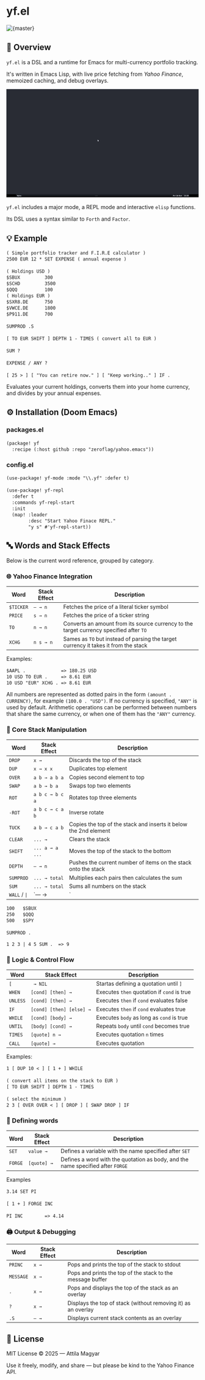 # yf.el

![{master}](https://github.com/zeroflag/yahoo.emacs/actions/workflows/ci.yml/badge.svg)

## 📝 Overview

`yf.el` is a DSL and a runtime for Emacs for multi-currency portfolio tracking. 

It's written in Emacs Lisp, with live price fetching from *Yahoo Finance*, memoized caching, and debug overlays.

<img src="imgs/demo.gif" alt="fib" />

`yf.el` includes a major mode, a REPL mode and interactive `elisp` functions. 

Its DSL uses a syntax similar to `Forth` and `Factor`.


## 💡 Example

```Forth
( Simple portfolio tracker and F.I.R.E calculator )
2500 EUR 12 * SET EXPENSE ( annual expense )

( Holdings USD )
$SBUX         300
$SCHD         3500
$QQQ          100
( Holdings EUR )
$SXR8.DE      750
$VWCE.DE      1800
$P911.DE      700

SUMPROD .S

[ TO EUR SHIFT ] DEPTH 1 - TIMES ( convert all to EUR )

SUM ?

EXPENSE / ANY ?

[ 25 > ] [ "You can retire now." ] [ "Keep working.." ] IF .
```

Evaluates your current holdings, converts them into your home currency, and divides by your annual expenses.

## ⚙️ Installation (Doom Emacs)

### packages.el

```elisp
(package! yf
  :recipe (:host github :repo "zeroflag/yahoo.emacs"))
```

### config.el
```elisp
(use-package! yf-mode :mode "\\.yf" :defer t)

(use-package! yf-repl
  :defer t
  :commands yf-repl-start
  :init
  (map! :leader
        :desc "Start Yahoo Finace REPL."
        "y s" #'yf-repl-start))
```

## 🔤 Words and Stack Effects

Below is the current word reference, grouped by category.

### 🌐 Yahoo Finance Integration

| Word                 | Stack Effect    | Description                                                                             |
| -------------------- | --------------- | --------------------------------------------------------------------------------------- |
| `$TICKER`            | `— → n`         | Fetches the price of a literal ticker symbol                                            |
| `PRICE`              | `s → n`         | Fetches the price of a ticker string                                                    |
| `TO`                 | `n → n`         | Converts an amount from its source currency to the target currency specified after `TO` |
| `XCHG`               | `n s → n`       | Sames as `TO` but instead of parsing the target currency it takes it from the stack     |

Examples:

```Forth
$AAPL .             => 180.25 USD
10 USD TO EUR .     => 8.61 EUR
10 USD "EUR" XCHG . => 8.61 EUR
```

All numbers are represented as dotted pairs in the form `(amount . CURRENCY)`, for example `(100.0 . "USD")`.
If no currency is specified, `"ANY"` is used by default.
Arithmetic operations can be performed between numbers that share the same currency, or when one of them has the `"ANY"` currency.

### 🔧 Core Stack Manipulation

| Word          | Stack Effect    | Description                                                           |
| ------------- | --------------- | --------------------------------------------------------------------- |
| `DROP`        | `x →`           | Discards the top of the stack                                         |
| `DUP`         | `x → x x`       | Duplicates top element                                                |
| `OVER`        | `a b → a b a`   | Copies second element to top                                          |
| `SWAP`        | `a b → b a`     | Swaps top two elements                                                |
| `ROT`         | `a b c → b c a` | Rotates top three elements                                            |
| `-ROT`        | `a b c → c a b` | Inverse rotate                                                        |
| `TUCK`        | `a b → c a b`   | Copies the top of the stack and inserts it below the 2nd element      |
| `CLEAR`       | `... → `        | Clears the stack                                                      |
| `SHIFT`       | `... a → a ...` | Moves the top of the stack to the bottom                              |
| `DEPTH`       | `— → n`         | Pushes the current number of items on the stack onto the stack        |
| `SUMPROD`     | `... → total`   | Multiplies each pairs then calculates the sum                         |
| `SUM`         | `... → total`   | Sums all numbers on the stack                                         |
| `WALL` / `\|` | `— → |`         | Stack boundary marker used by `SUM`/`SUMPROD` to limit their operation|


```forth
100   $SBUX
250   $QQQ
500   $SPY

SUMPROD .
```

```forth
1 2 3 | 4 5 SUM .  => 9
```

### 🧠 Logic & Control Flow

| Word      | Stack Effect                 | Description                                   |
| --------- | -----------------------------| --------------------------------------------- |
| `[`       | ` → NIL`                     | Startas defining a quotation until `]`        |
| `WHEN`    | `[cond] [then] →`            | Executes `then` quotation if `cond` is true   |
| `UNLESS`  | `[cond] [then] →`            | Executes `then` if `cond` evaluates false     |
| `IF`      | `[cond] [then] [else] →`     | Executes `then` if `cond` evaluates true      |
| `WHILE`	  | `[cond] [body] →`            | Executes `body` as long as `cond` is true     | 
| `UNTIL`   | `[body] [cond] →`            | Repeats `body` until `cond` becomes true      |
| `TIMES`   | `[quote] n →`                | Executes quotation `n` times                  |
| `CALL`    | `[quote] →`                  | Executes quotation                            |

Examples:

```forth
1 [ DUP 10 < ] [ 1 + ] WHILE

( convert all items on the stack to EUR )
[ TO EUR SHIFT ] DEPTH 1 - TIMES 

( select the minimum )
2 3 [ OVER OVER < ] [ DROP ] [ SWAP DROP ] IF

```

### 👷 Defining words

| Word      | Stack Effect                          | Description                                                                     |
| --------- | ------------------------------------- | ------------------------------------------------------------------------------- |
| `SET`     | `value →`                             | Defines a variable with the name specified after `SET`                          |
| `FORGE`   | `[quote] →`                           | Defines a word with the quotation as body, and the name specified after `FORGE` |

Examples
```forth
3.14 SET PI

[ 1 + ] FORGE INC

PI INC        => 4.14
```

### 🖨️ Output & Debugging

| Word     | Stack Effect   | Description                                                   |
| ---------| -------------- | ------------------------------------------------------------- |
| `PRINC`  | `x →`          | Pops and prints the top of the stack to stdout                |
| `MESSAGE`| `x →`          | Pops and prints the top of the stack to the message buffer    |
| `.`      | `x →`          | Pops and displays the top of the stack as an overlay          |
| `?`      | `x →`          | Displays the top of stack (without removing it) as an overlay |
| `.S`     | `— →`          | Displays current stack contents as an overlay                 |

## 📜 License

MIT License © 2025 — Attila Magyar

Use it freely, modify, and share — but please be kind to the Yahoo Finance API.
